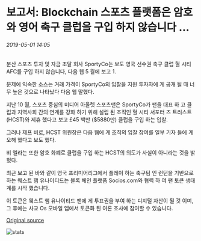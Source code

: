 # 보고서: Blockchain 스포츠 플랫폼은 암호와 영어 축구 클럽을 구입 하지 않습니다 ...

###### 2019-05-01 14:05

분산 스포츠 투자 및 자금 조달 회사 SportyCo는 보도 영국 선수권 축구 클럽 헐 시티 AFC를 구입 하지 않습니다, 다음 웹 5 월에 보고 1.

문제에 익숙한 소스는 거래 가격이 SportyCo의 입찰을 지원 투자자에 게 공개 될 때 너무 높은 것으로 나타났다 다음 웹 말했다.

지난 10 월, 스포츠 중심의 미디어 아울렛 스포츠맨은 SportyCo가 팬을 대표 하 고 클럽과 지역사회 간의 연계를 강화 하기 위해 설립 된 조직인 헐 시티 서포터 즈 트러스트 (HCST)와 제휴 했다고 보고 £45 백만 ($5880만) 클럽을 구입 하는 입찰.

그러나 제프 비로, HCST 위원장은 다음 웹에 게 조직의 입찰 참여를 일부 기자 들에 게 오해 했다고 보도 했다.

비 엘라는 또한 암호 화폐로 클럽을 구입 하는 HCST의 의도가 사실이 아니라는 것을 밝혔다.

최근 보고 된 바와 같이 영국 프리미어리그에서 플레이 하는 축구팀 인 런던을 기반으로 하는 웨스트 햄 유나이티드는 블록 체인 플랫폼 Socios.com와 협력 하 여 팬 토큰 생태계를 시작 했습니다.

이 토큰은 웨스트 햄 유나이티드 팬에 게 투표권을 부여 하는 디지털 자산이 될 것 이며, 그 후에는 사교 Os 모바일 앱에서 토큰화 된 여론 조사에 참여할 수 있습니다.

[Original source](https://cointelegraph.com/news/report-blockchain-sports-platform-will-not-buy-english-football-club-with-crypto)

![stats](https://c.statcounter.com/11760860/0/a89fa40b/1/ "stats")